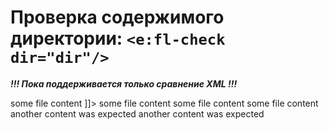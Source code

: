 # Проверка содержимого директории: `<e:fl-check dir="dir"/>`

***!!! Пока поддерживается только сравнение XML !!!*** 

<div>
    <e:summary/>
    <e:given>
        <e:fl-set dir="dir">
            <file name="empty_file"/>
            <file name="not_empty_file">
            <![CDATA[
                <?xml version="1.0" encoding="UTF-8" standalone="yes"?>
                <data>some file content</data>
            ]]>
            </file>
        </e:fl-set>
    </e:given>
    <e:example name="Успешный сценарий">
        <e:then print="true">
            <e:fl-check dir="dir">
                <file name="empty_file"/>
                <file name="not_empty_file">
                    <data>some file content</data>
                </file>
            </e:fl-check>
        </e:then>
    </e:example>
    <e:example name="Лишний файл" status="ExpectedToFail">
        <e:then print="true">
            <e:fl-check dir="dir">
                <file name="not_empty_file">
                    <data>some file content</data>
                </file>
            </e:fl-check>
        </e:then>
    </e:example>
    <e:example name="Недостающий файл" status="ExpectedToFail">
        <e:then print="true">
            <e:fl-check dir="dir">
                <file name="empty_file"/>
                <file name="missing_file"/>
                <file name="not_empty_file">
                    <data>some file content</data>
                </file>
            </e:fl-check>
        </e:then>
    </e:example>
    <e:example name="Не совпал контент" status="ExpectedToFail">
        <e:then print="true">
            <e:fl-check dir="dir">
                <file name="empty_file"/>
                <file name="not_empty_file">
                    <data>another content was expected</data>
                </file>
            </e:fl-check>
        </e:then>
    </e:example>
    <e:example name="Все предыдущие проверки вместе" status="ExpectedToFail">
        <e:then print="true">
            <e:fl-check dir="dir">
                <file name="missing_file"/>
                <file name="not_empty_file">
                    <data>another content was expected</data>
                </file>
            </e:fl-check>
        </e:then>
    </e:example>
</div>